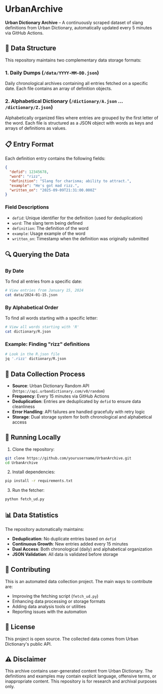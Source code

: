 # UrbanArchive

**Urban Dictionary Archive** – A continuously scraped dataset of slang definitions from Urban Dictionary, automatically updated every 5 minutes via GitHub Actions.

## 📁 Data Structure

This repository maintains two complementary data storage formats:

### 1. Daily Dumps (`/data/YYYY-MM-DD.json`)
Daily chronological archives containing all entries fetched on a specific date. Each file contains an array of definition objects.

### 2. Alphabetical Dictionary (`/dictionary/A.json` ... `/dictionary/Z.json`)
Alphabetically organized files where entries are grouped by the first letter of the word. Each file is structured as a JSON object with words as keys and arrays of definitions as values.

## 📋 Entry Format

Each definition entry contains the following fields:

```json
{
  "defid": 12345678,
  "word": "rizz",
  "definition": "Slang for charisma; ability to attract.",
  "example": "He's got mad rizz.",
  "written_on": "2025-09-09T21:31:00.000Z"
}
```

### Field Descriptions
- `defid`: Unique identifier for the definition (used for deduplication)
- `word`: The slang term being defined
- `definition`: The definition of the word
- `example`: Usage example of the word
- `written_on`: Timestamp when the definition was originally submitted

## 🔍 Querying the Data

### By Date
To find all entries from a specific date:
```bash
# View entries from January 15, 2024
cat data/2024-01-15.json
```

### By Alphabetical Order
To find all words starting with a specific letter:
```bash
# View all words starting with 'R'
cat dictionary/R.json
```

### Example: Finding "rizz" definitions
```bash
# Look in the R.json file
jq '.rizz' dictionary/R.json
```

## 🔄 Data Collection Process

- **Source**: Urban Dictionary Random API (`https://api.urbandictionary.com/v0/random`)
- **Frequency**: Every 15 minutes via GitHub Actions
- **Deduplication**: Entries are deduplicated by `defid` to ensure data cleanliness
- **Error Handling**: API failures are handled gracefully with retry logic
- **Storage**: Dual storage system for both chronological and alphabetical access

## 🚀 Running Locally

1. Clone the repository:
```bash
git clone https://github.com/yourusername/UrbanArchive.git
cd UrbanArchive
```

2. Install dependencies:
```bash
pip install -r requirements.txt
```

3. Run the fetcher:
```bash
python fetch_ud.py
```

## 📊 Data Statistics

The repository automatically maintains:
- **Deduplication**: No duplicate entries based on `defid`
- **Continuous Growth**: New entries added every 15 minutes
- **Dual Access**: Both chronological (daily) and alphabetical organization
- **JSON Validation**: All data is validated before storage

## 🤝 Contributing

This is an automated data collection project. The main ways to contribute are:
- Improving the fetching script (`fetch_ud.py`)
- Enhancing data processing or storage formats
- Adding data analysis tools or utilities
- Reporting issues with the automation

## 📄 License

This project is open source. The collected data comes from Urban Dictionary's public API.

## ⚠️ Disclaimer

This archive contains user-generated content from Urban Dictionary. The definitions and examples may contain explicit language, offensive terms, or inappropriate content. This repository is for research and archival purposes only.
